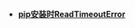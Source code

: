* [**pip安装时ReadTimeoutError**](/Code%20Language/backend/Python/question/pip安装时ReadTimeoutError/README)  
